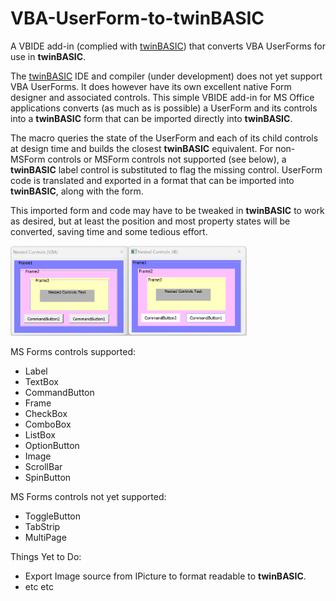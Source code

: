 # VBA-UserForm-to-twinBASIC
A VBIDE add-in (complied with [twinBASIC](https://twinbasic.com/preview.html)) that converts VBA UserForms for use in **twinBASIC**.

The [twinBASIC](https://twinbasic.com/preview.html) IDE and compiler (under development) does not yet support VBA UserForms. It does however have its own excellent native Form designer and associated controls. This simple VBIDE add-in for MS Office applications converts (as much as is possible) a UserForm and its controls into a **twinBASIC** form that can be imported directly into **twinBASIC**. 

The macro queries the state of the UserForm and each of its child controls at design time and builds the closest **twinBASIC** equivalent. For non-MSForm controls or MSForm controls not supported (see below), a **twinBASIC** label control is substituted to flag the missing control. UserForm code is translated and exported in a format that can be imported into **twinBASIC**, along with the form. 

This imported form and code may have to be tweaked in **twinBASIC** to work as desired, but at least the position and most property states will be converted, saving time and some tedious effort.

<img src="https://github.com/GCuser99/VBA-UserForm-to-twinBASIC/blob/main/images/nested_controls.png" alt="NestedControls" width=75% height=75%>

MS Forms controls supported:
- Label
- TextBox
- CommandButton
- Frame
- CheckBox
- ComboBox
- ListBox
- OptionButton
- Image
- ScrollBar
- SpinButton

MS Forms controls not yet supported:
- ToggleButton
- TabStrip
- MultiPage

Things Yet to Do:
- Export Image source from IPicture to format readable to **twinBASIC**.
- etc etc
